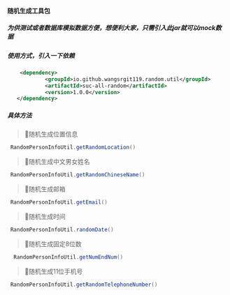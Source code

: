 #### 随机生成工具包
##### 为供测试或者数据库模拟数据方便，想便利大家，只需引入此jar就可以mock数据

##### 使用方式，引入一下依赖
```xml
    <dependency>
            <groupId>io.github.wangsrgit119.random.util</groupId>
            <artifactId>suc-all-random</artifactId>
            <version>1.0.0</version>
   </dependency>

```
##### 具体方法

>:hatched_chick:随机生成位置信息 

```java
 RandomPersonInfoUtil.getRandomLocation()
```

>:hatched_chick:随机生成中文男女姓名
```java
 RandomPersonInfoUtil.getRandomChineseName()
```

>:hatched_chick:随机生成邮箱
```java
 RandomPersonInfoUtil.getEmail()
```

>:hatched_chick:随机生成时间
```java
 RandomPersonInfoUtil.randomDate()
```

>:hatched_chick:随机生成固定8位数
```java
  RandomPersonInfoUtil.getNumEndNum()
 ```

>:hatched_chick:随机生成11位手机号
```java
 RandomPersonInfoUtil.getRandomTelephoneNumber()
```
